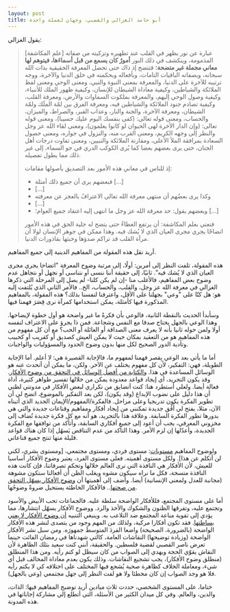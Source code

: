 ```yaml
---
layout: post
title: أبو حامد الغزالي والقصبي، وجهان لعملة واحدة
---
```


يقول الغزالي:

> [علم المكاشفة] عبارة عن نور يظهر في القلب عند تطهيره وتزكيته من صفاته المذمومة، وينكشف في ذلك النور **أمورٌ كان يسمع من قبل أسماءَها، فيتوهم لها معاني مجملة غير متضحة**؛ فتتضح إذ ذاك حتى تحصل المعرفة الحقيقية بذات الله سبحانه، وبصفاته الباقيات التامات، وبأفعاله وبحكمته في خلق الدنيا والآخرة، ووجه ترتيبه للآخرة على الدنيا، والمعرفة بمعنى النبوة والنبي، ومعنى الوحي ومعنى لفظ الملائكة والشياطين، وكيفية معاداة الشيطان للإنسان، وكيفية ظهور الملك للأنبياء، وكيفية وصول الوحي إليهم، والمعرفة بملكوت السماوات والأرض، ومعرفة القلب، وكيفية تصادم جنود الملائكة والشياطين فيه، ومعرفة الفرق بين لمّة الملَك ولمّة الشيطان، ومعرفة الآخرة، والجنة والنار، وعذاب القبر، والصراط، والميزان، والحساب، ومعنى قوله تعالى: (كفى بنفسك اليوم عليك حسيبا)، ومعنى قوله تعالى: (وإن الدار الأخرة لهى الحيوان لو كانوا يعلمون)، ومعنى لقاء الله عز وجل والنظر إلى وجهه الكريم، ومعنى القرب منه، والنزول في جواره، ومعنى حصول السعادة بمرافقة الملأ الأعلى، ومقارنة الملائكة والنبيين، ومعنى تفاوت درجات أهل الجنان، حتى يرى بعضهم بعضا كما يُرى الكوكب الدري في جو السماء، إلى غير ذلك مما يطول تفصيله.
>
> إذ للناس في معاني هذه الأمور بعد التصديق بأصولها مقامات: 
>
> - فبعضهم يرى أن جميع ذلك أمثلة [...]
> - [...]
> - وكذا يرى بعضُهم أن منتهى معرفة الله تعالى الاعترافُ بالعجز عن معرفته
> - [...]
> - وبعضهم يقول: حد معرفة الله عز وجل ما انتهى إليه اعتقاد جميع العوام؛ [...]
>
> فنعني بعلم المكاشفة: أن يرتفع الغطاءُ حتى يتضح له جلية الحق في هذه الأمور اتضاحًا يجري مجرى العيان الذي لا يُشك فيه. وهذا ممكن في جوهر الإنسان لولا أن مرآة القلب قد تراكم صدؤها وخبثها بقاذورات الدنيا.

أريد نقل هذه المقولة من المفاهيم الدينية إلى جميع المفاهيم.

هذه المقولة، تلفت النظر إلى أمرين: أولًا، إلى مرتبة وضوح المعرفة "اتضاحا يجري مجرى العيان الذي لا يُشك فيه". ثانيًا، إلى حقيقة أننا ننسى أو نتناسى أو نجهل أو نتجاهل عدم وضوح بعض المفاهيم، فالأغلب منا -إن لم يكن كلنا- لم يصل إلى المرحلة التي ذكرها الغزالي في معرفة الله عز وجل، والقلب، والحساب، الخ.. فالأمر الثاني الذي يُلتفت إليه هو: هل كنّا على "وعي" بجهلنا على الأقل، واعترفنا لنفسنا بذلك؟ هذه المقولة، بالمفاهيم المذكورة فيها كأمثلة، يمكن استخدامها كمرآة نرى قِصَرَ فهمنا فيها.

وسأبدأ الحديث بالنقطة الثانية، فالوعي بأن فكرةً ما غير واضحة هو أول خطوة لإيضاحها. وهذا الوعي بالجهل يحتاج صدقا مع النفس وشجاعة. فمن ذا يجرؤ على الاعتراف لنفسه أولا ولمن حوله ثانيا بأنه لا يعرف معنى الصداقة أو العائلة أو الحب؟ مع أن كل مفهوم من هذه المفاهيم هو من التعقيد بمكان حيث لا يمكن العيش كصديق أو كقريب أو كحبيب وتأدية الدور الصحيح لكل منها بدون وضوح الحدود والمسؤوليات والواجبات. 

أما ما يأتي بعد الوعي بِقصر فهمنا لمفهوم ما، فالإجابة القصيرة هي: لا أعلم. أما الإجابة الطويلة، فهي: التفكير، لأن كل مفهوم يختلف عن الآخر. ولكن، ما يمكن أن أتحدث عنه هو الوسائل المساعدة في هذا. و[الكتابة من أفضل الوسائل في التحقق من وضوح الأفكار](https://althukairm.github.io/2019/12/08/claritycriterion.html). وقد يكون التجريد، أي إيجاد قواعد معدودة يمكن من خلالها تفسير ظواهر كثيرة، أداة فعالة أيضا. ولعلي أستطرد هنا: كنت أتضايق من تكراري لبعض الأفكار في مدونتي لظني أن هذا دليل على نضوب الإبداع (وقد يكون)، لكن بعد التفكير بالموضوع، اتضح لي أن تطوير الفكرة يكون تدريجيا وعلى مراحل. فالفكرة/المفهوم/الإيمان الجديد الذي أتبناه الآن، مثلا، يفتح لي أُفُق جديدة تمكنني من إيجاد أفكار ومفاهيم وقناعات جديدة والتي هي بدورها تطور الفكرة السابقة. وعلاقة هذا بالتجريد، هو أنه مع كل فكرة جديدة تُضاف إلى مخزوني المعرفي، يجب أن أعود إلى جميع أفكاري السابقة، وأتأكد من توافقها مع الفكرة الجديدة، وأعدّلها إن لزم الأمر. وهذا التأكد من عدم التناقض يَسهُل إذا كان هناك قواعد قليلة منها تنتج جميع قناعاتي.

ولوضوح المفاهيم [مستويات](https://althukairm.github.io/2020/01/25/levelsofunderstanding.html): مستوى فردي، ومستوى مجتمعي، [ومستوى بشري، لكني لن أتكلم عن هذا]. ولكل مستوى أهميته. فعلى مستوى الفرد، يعتبر وضوح الأفكار أساسيا للعيش، لأن الأفكار هي النافذة التي نرى العالم خلالها وتحكم تصرفاتنا، فإن كانت هذه النافذة متسخة، فكل ما نراه سيكون مشوه ويغلب الظن أن أفعالنا ستكون مشوهة (مجانبة للعدل ولمعنى الإنسانية) أيضا. وأضف إلى أهميتها أن [وضوح الأفكار يسهّل التحقق من صحتها](https://althukairm.github.io/2020/01/07/arewealoneintheuniverse.html).. فالأفكار الخاطئة يستحيل ضروةً وضوحُها.

أما على مستوى المجتمع، فللأفكار الواضحة سلطة عليه. فالجماعات تحب الأبيض والأسود وتجتمع عليه، وتفرقها الظنون والشكوك والأخذ والرد. ووضوح الأفكار يسهّل انتشارها، مما يؤدي إلى تقوية مناعة المجتمع ضد التلاعب به. وينبغي التنبيه [أن وضوح الأفكار لا يعني بساطتها](https://althukairm.github.io/2020/02/21/nurturingideas.html). فقد تكون أفكارا مركبة، ولذلك من المهم وجود من يتصدى لنشر هذه الأفكار الواضحة (بالضرورة، الصحيحة) واضعا الفردَ المتوسطَ جمهورَه. ومن سبل نشر الأفكار الواضحة (وزيادة توضيحها) النقاشات العامة، كالتي شهدناها في رمضان الفائت حينما تعرض ناصر القصبي لقضية فلسطين. والحقيقة، أنني كنت سعيد بتلك الظاهرة لأن النقاش يقوّي الحجة ويهدي إلى الصواب من كان سيظل لو كتم رأيه. ومن هذا المنطلق (منطلق وضوح الأفكار)، يجب تشجيع النقاشات. وذلك يكون بعدم معاداة المخالف قبل أي شيء، ومعاملة الخلاف كظاهرة صحية يُشجع فيها المختلف على اختلافه كي لا يكتم رأيه فلا هو وجد الصواب إن كان مخطئا ولا هو لفت النظر إلى جهل مجتمعي (وعي بالجهل).

ختاما، على المستوى الشخصي، حددت ثلاث ميادين أريد توضيح المفاهيم فيها: الذات، والدين، والعالم. وفي كل ميدان الكثير من الأسئلة، التى أتطلع إلي مشاركة إجاباتها في هذه المدونة.